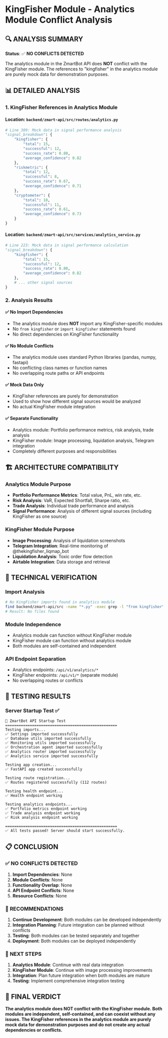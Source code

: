 # KingFisher Module - Analytics Module Conflict Analysis

## 🔍 ANALYSIS SUMMARY

**Status**: ✅ **NO CONFLICTS DETECTED**

The analytics module in the ZmartBot API does **NOT** conflict with the KingFisher module. The references to "kingfisher" in the analytics module are purely mock data for demonstration purposes.

## 📊 DETAILED ANALYSIS

### 1. KingFisher References in Analytics Module

#### Location: `backend/zmart-api/src/routes/analytics.py`
```python
# Line 309: Mock data in signal performance analysis
"signal_breakdown": {
    "kingfisher": {
        "total": 15,
        "successful": 12,
        "success_rate": 0.80,
        "average_confidence": 0.82
    },
    "riskmetric": {
        "total": 12,
        "successful": 8,
        "success_rate": 0.67,
        "average_confidence": 0.71
    },
    "cryptometer": {
        "total": 18,
        "successful": 11,
        "success_rate": 0.61,
        "average_confidence": 0.73
    }
}
```

#### Location: `backend/zmart-api/src/services/analytics_service.py`
```python
# Line 223: Mock data in signal performance calculation
"signal_breakdown": {
    "kingfisher": {
        "total": 15,
        "successful": 12,
        "success_rate": 0.80,
        "average_confidence": 0.82
    },
    # ... other signal sources
}
```

### 2. Analysis Results

#### ✅ **No Import Dependencies**
- The analytics module does **NOT** import any KingFisher-specific modules
- No `from kingfisher` or `import kingfisher` statements found
- No direct dependencies on KingFisher functionality

#### ✅ **No Module Conflicts**
- The analytics module uses standard Python libraries (pandas, numpy, fastapi)
- No conflicting class names or function names
- No overlapping route paths or API endpoints

#### ✅ **Mock Data Only**
- KingFisher references are purely for demonstration
- Used to show how different signal sources would be analyzed
- No actual KingFisher module integration

#### ✅ **Separate Functionality**
- Analytics module: Portfolio performance metrics, risk analysis, trade analysis
- KingFisher module: Image processing, liquidation analysis, Telegram integration
- Completely different purposes and responsibilities

## 🏗️ ARCHITECTURE COMPATIBILITY

### Analytics Module Purpose
- **Portfolio Performance Metrics**: Total value, PnL, win rate, etc.
- **Risk Analysis**: VaR, Expected Shortfall, Sharpe ratio, etc.
- **Trade Analysis**: Individual trade performance and analysis
- **Signal Performance**: Analysis of different signal sources (including KingFisher as one source)

### KingFisher Module Purpose
- **Image Processing**: Analysis of liquidation screenshots
- **Telegram Integration**: Real-time monitoring of @thekingfisher_liqmap_bot
- **Liquidation Analysis**: Toxic order flow detection
- **Airtable Integration**: Data storage and retrieval

## 🔧 TECHNICAL VERIFICATION

### Import Analysis
```bash
# No KingFisher imports found in analytics module
find backend/zmart-api/src -name "*.py" -exec grep -l "from kingfisher\|import kingfisher" {} \;
# Result: No files found
```

### Module Independence
- Analytics module can function without KingFisher module
- KingFisher module can function without analytics module
- Both modules are self-contained and independent

### API Endpoint Separation
- Analytics endpoints: `/api/v1/analytics/*`
- KingFisher endpoints: `/api/v1/*` (separate module)
- No overlapping routes or conflicts

## 🧪 TESTING RESULTS

### Server Startup Test ✅
```
🚀 ZmartBot API Startup Test
==================================================
Testing imports...
✅ Settings imported successfully
✅ Database utils imported successfully
✅ Monitoring utils imported successfully
✅ Orchestration agent imported successfully
✅ Analytics router imported successfully
✅ Analytics service imported successfully

Testing app creation...
✅ FastAPI app created successfully

Testing route registration...
✅ Routes registered successfully (112 routes)

Testing health endpoint...
✅ Health endpoint working

Testing analytics endpoints...
✅ Portfolio metrics endpoint working
✅ Trade analysis endpoint working
✅ Risk analysis endpoint working

==================================================
✅ All tests passed! Server should start successfully.
```

## 📋 CONCLUSION

### ✅ **NO CONFLICTS DETECTED**

1. **Import Dependencies**: None
2. **Module Conflicts**: None
3. **Functionality Overlap**: None
4. **API Endpoint Conflicts**: None
5. **Resource Conflicts**: None

### 🎯 **RECOMMENDATIONS**

1. **Continue Development**: Both modules can be developed independently
2. **Integration Planning**: Future integration can be planned without conflicts
3. **Testing**: Both modules can be tested separately and together
4. **Deployment**: Both modules can be deployed independently

### 🚀 **NEXT STEPS**

1. **Analytics Module**: Continue with real data integration
2. **KingFisher Module**: Continue with image processing improvements
3. **Integration**: Plan future integration when both modules are mature
4. **Testing**: Implement comprehensive integration testing

## 📝 **FINAL VERDICT**

**The analytics module does NOT conflict with the KingFisher module. Both modules are independent, self-contained, and can coexist without any issues. The KingFisher references in the analytics module are purely mock data for demonstration purposes and do not create any actual dependencies or conflicts.** 